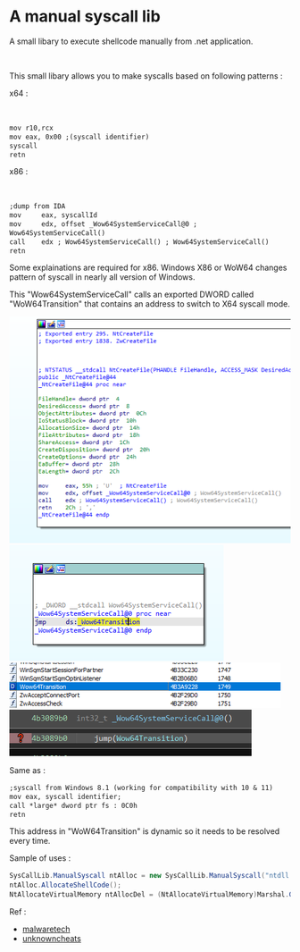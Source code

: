 # A manual syscall lib 

A small libary to execute shellcode manually from .net application. 

<br>

This small libary allows you to make syscalls based on following patterns :

x64 :

<br>

```assembly
mov r10,rcx
mov eax, 0x00 ;(syscall identifier)
syscall
retn
```

x86 :

<br>

```assembly
;dump from IDA
mov     eax, syscallId
mov     edx, offset _Wow64SystemServiceCall@0 ; Wow64SystemServiceCall()
call    edx ; Wow64SystemServiceCall() ; Wow64SystemServiceCall()
retn    
```

Some explainations are required for x86. Windows X86 or WoW64 changes pattern of syscall in nearly all version of Windows.

This "Wow64SystemServiceCall" calls an exported DWORD called "WoW64Transition" that contains an address to switch to X64 syscall mode.

![PIC1](https://github.com/arsium/SysCallLib/blob/main/Pictures/1_32.png?raw=true)
![PIC1](https://github.com/arsium/SysCallLib/blob/main/Pictures/1_32_2.png?raw=true)
![PIC1](https://github.com/arsium/SysCallLib/blob/main/Pictures/3_32.png?raw=true)
![PIC1](https://github.com/arsium/SysCallLib/blob/main/Pictures/6_32.png?raw=true)

Same as :


```assembly
;syscall from Windows 8.1 (working for compatibility with 10 & 11)
mov eax, syscall identifier;
call *large* dword ptr fs : 0C0h
retn   
```

This address in "WoW64Transition" is dynamic so it needs to be resolved every time.



Sample of uses :

```csharp
SysCallLib.ManualSyscall ntAlloc = new SysCallLib.ManualSyscall("ntdll.dll", "NtAllocateVirtualMemory", true);
ntAlloc.AllocateShellCode();
NtAllocateVirtualMemory ntAllocDel = (NtAllocateVirtualMemory)Marshal.GetDelegateForFunctionPointer(ntAlloc.allocatedShellCode, typeof(NtAllocateVirtualMemory));
```

Ref :
* [malwaretech](https://www.malwaretech.com/2015/07/windows-10-system-call-stub-changes.html)
* [unknowncheats](https://www.unknowncheats.me/forum/assembly/148398-manual-syscalls-using-assembly-x64.html)
